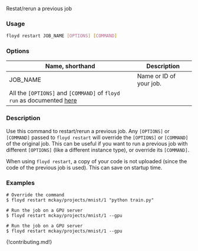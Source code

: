 Restat/rerun a previous job

### Usage
```bash
floyd restart JOB_NAME [OPTIONS] [COMMAND]
```

### Options
| Name, shorthand | Description             |
| --------------- | ----------------------- |
| JOB_NAME        | Name or ID of your job. |
| All the `[OPTIONS]` and `[COMMAND]` of `floyd run` as documented [here](run)|

### Description

Use this command to restart/rerun a previous job.  Any `[OPTIONS]` or
`[COMMAND]` passed to `floyd restart` will override the `[OPTIONS]` or
`[COMMAND]` of the original job. This can be useful if you want to run a
previous job with different `[OPTIONS]` (like a different instance type), or
override its `[COMMAND]`.

When using `floyd restart`, a copy of your code is not uploaded (since the code
of the previous job is used). This can save on startup time.

### Examples

```
# Override the command
$ floyd restart mckay/projects/mnist/1 "python train.py"
```

```
# Run the job on a GPU server
$ floyd restart mckay/projects/mnist/1 --gpu
```

```
# Run the job on a GPU server
$ floyd restart mckay/projects/mnist/1 --gpu
```

{!contributing.md!}
